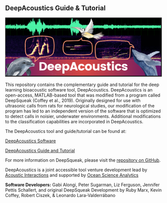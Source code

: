 ## DeepAcoustics Guide & Tutorial

![DA_Cover](https://github.com/Ocean-Science-Analytics/DeepAcoustics_Guide_and_Tutorial/blob/master/images/DA_Cover-01.png)

This repository contains the complementary guide and tutorial for the deep learning bioacoustic software tool, DeepAcoustics. DeepAcoustics is an open-access, MATLAB-based tool that was modified from a program called DeepSqueak (Coffey et al., 2019). 
Originally designed for use with ultrasonic calls from rats for neurological studies, our modification of the program has led to an independent version of the software that is optimized to detect calls in noisier, underwater environments. 
Additional modifications to the classification capabilities are incorporated in DeepAcoustics. 


The DeepAcoustics tool and guide/tutorial can be found at:

[DeepAcoustics Software](https://github.com/Ocean-Science-Analytics/DeepAcoustics)

[DeepAcoustics Guide and Tutorial](https://ocean-science-analytics.github.io/DeepAcoustics_Guide_and_Tutorial/DA.html)


For more information on DeepSqueak, please visit the [repository on GitHub](https://github.com/DrCoffey/DeepSqueak). 


DeepAcoustics is a joint accessible tool venture development lead by [Acoustic Interactions](https://acousticinteractions.org/) and supported by [Ocean Science Analytics](https://www.oceanscienceanalytics.com/)

**Software Developers:** Gabi Alongi, Peter Sugarman, Liz Ferguson, Jennifer Pettis Schallert, and original DeepSqueak Development by Ruby Marx, Kevin Coffey, Robert Ciszek, & Leonardo Lara-Valderrábano
